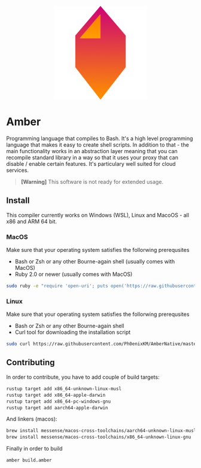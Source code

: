 <div align="center">
    <img src="assets/amber.png" alt="amber logo" width="250" />
</div>

# Amber

Programming language that compiles to Bash. It's a high level programming language that makes it easy to create shell scripts. In addition to that - the main functionality works in an abstraction layer meaning that you can recompile standard library in a way so that it uses your proxy that can disable / enable certain features. It's particulary well suited for cloud services.

> **[Warning]**
> This software is not ready for extended usage.

## Install
This compiler currently works on Windows (WSL), Linux and MacoOS - all x86 and ARM 64 bit.

### MacOS
Make sure that your operating system satisfies the follorwing prerequsites
- Bash or Zsh or any other Bourne-again shell (usually comes with MacOS)
- Ruby 2.0 or newer (usually comes with MacOS)

```bash
sudo ruby -e "require 'open-uri'; puts open('https://raw.githubusercontent.com/Ph0enixKM/AmberNative/master/setup/install.sh').read" | $(echo $SHELL)
```

### Linux
Make sure that your operating system satisfies the follorwing prerequsites
- Bash or Zsh or any other Bourne-again shell
- Curl tool for downloading the installation script

```bash
sudo curl https://raw.githubusercontent.com/Ph0enixKM/AmberNative/master/setup/install.sh | $(echo $SHELL)
```


## Contributing
In order to contribute, you have to add couple of build targets:
```bash
rustup target add x86_64-unknown-linux-musl
rustup target add x86_64-apple-darwin
rustup target add x86_64-pc-windows-gnu
rustup target add aarch64-apple-darwin
```

And linkers (macos):
```bash
brew install messense/macos-cross-toolchains/aarch64-unknown-linux-musl
brew install messense/macos-cross-toolchains/x86_64-unknown-linux-gnu
```

Finally in order to build
```bash
amber build.amber
```

